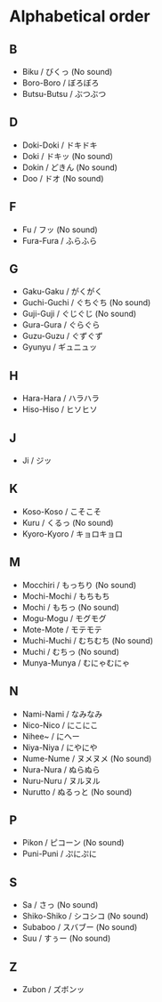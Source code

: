 # Alphabetical order

## B

- Biku / びくっ (No sound)
- Boro-Boro / ぼろぼろ
- Butsu-Butsu / ぶつぶつ

## D

- Doki-Doki / ドキドキ
- Doki / ドキッ (No sound)
- Dokin / どきん (No sound)
- Doo / ドオ (No sound)

## F

- Fu / フッ (No sound)
- Fura-Fura / ふらふら

## G

- Gaku-Gaku / がくがく
- Guchi-Guchi / ぐちぐち (No sound)
- Guji-Guji / ぐじぐじ (No sound)
- Gura-Gura / ぐらぐら
- Guzu-Guzu / ぐずぐず
- Gyunyu / ギュニュッ

## H

- Hara-Hara / ハラハラ
- Hiso-Hiso / ヒソヒソ

## J

- Ji / ジッ

## K

- Koso-Koso / こそこそ
- Kuru / くるっ (No sound)
- Kyoro-Kyoro / キョロキョロ

## M

- Mocchiri / もっちり (No sound)
- Mochi-Mochi / もちもち
- Mochi / もちっ (No sound)
- Mogu-Mogu / モグモグ
- Mote-Mote / モテモテ
- Muchi-Muchi / むちむち (No sound)
- Muchi / むちっ (No sound)
- Munya-Munya / むにゃむにゃ

## N

- Nami-Nami / なみなみ
- Nico-Nico / にこにこ
- Nihee~ / にへー
- Niya-Niya / にやにや
- Nume-Nume / ヌメヌメ (No sound)
- Nura-Nura / ぬらぬら
- Nuru-Nuru / ヌルヌル
- Nurutto / ぬるっと (No sound)

## P

- Pikon / ピコーン (No sound)
- Puni-Puni / ぷにぷに

## S

- Sa / さっ (No sound)
- Shiko-Shiko / シコシコ (No sound)
- Subaboo / スバブー (No sound)
- Suu / すぅー (No sound)

## Z

- Zubon / ズボンッ